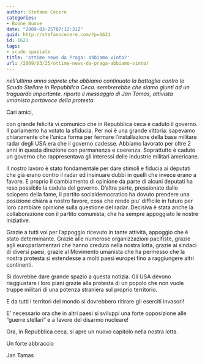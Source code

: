 ```yaml
---
author: Stefano Cecere
categories:
- Buone Nuove
date: "2009-03-25T07:12:31Z"
guid: http://stefanocecere.com/?p=1621
id: 1621
tags:
- scudo spaziale
title: 'ottime news da Praga: abbiamo vinto?'
url: /2009/03/25/ottime-news-da-praga-abbiamo-vinto/
---
```


_nell&#8217;ultimo anno saprete che abbiamo continuato la battaglia contro lo Scudo Stellare in Repubblica Ceca. sembrerebbe che siamo giunti ad un traguardo importante. riporto il messaggio di Jan Tamas, attivista umanista portavoce della protesta._

Cari amici,

con grande felicità vi comunico che in Repubblica ceca è caduto il governo. Il parlamento ha votato la sfiducia. Per noi è una grande vittoria: sapevamo chiaramente che l&#8217;unica forma per fermare l&#8217;installazione della base militare radar degli USA era che il governo cadesse. Abbiamo lavorato per oltre 2 anni in questa direzione con permanenza e coerenza. Soprattutto è caduto un governo che rappresentava gli interessi delle industrie militari americane.

Il nostro lavoro è stato fondamentale per dare stimoli e fiducia ai deputati che già erano contro il radar ed insinuare dubbi in quelli che invece erano a favore. E proprio il cambiamento di opinione da parte di alcuni deputati ha reso possibile la caduta del governo. D&#8217;altra parte, pressionato dallo sciopero della fame, il partito socialdemocratico ha dovuto prendere una posizione chiara a nostro favore, cosa che rende piu&#8217; difficile in futuro per loro cambiare opinione sulla questione del radar. Decisiva è stata anche la collaborazione con il partito comunista, che ha sempre appoggiato le nostre iniziative.

Grazie a tutti voi per l&#8217;appoggio ricevuto in tante attività, appoggio che è stato determinante. Grazie alle numerose organizzazioni pacifiste, grazie agli europarlamentari che hanno creduto nella nostra lotta, grazie ai sindaci di diversi paesi, grazie al Movimento umanista che ha permesso che la nostra protesta si estendesse a molti paesi europei fino a raggiungere altri continenti.

Si dovrebbe dare grande spazio a questa notizia. Gli USA devono riaggiustare i loro piani grazie alla protesta di un popolo che non vuole truppe militari di una potenza straniera sul proprio territorio.

E da tutti i territori del mondo si dovrebbero ritirare gli eserciti invasori!

E&#8217; necessario ora che in altri paesi si sviluppi una forte opposizione alle &#8220;guerre stellari&#8221; e a favore del disarmo nucleare!

Ora, in Repubblica ceca, si apre un nuovo capitolo nella nostra lotta.

Un forte abbraccio

Jan Tamas